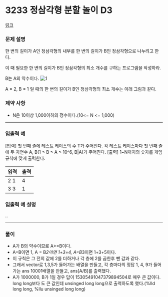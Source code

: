 # 3233 정삼각형 분할 놀이 D3

[링크](https://swexpertacademy.com/main/code/problem/problemDetail.do?contestProbId=AWAe5G8afT0DFAUw&categoryId=AWAe5G8afT0DFAUw&categoryType=CODE)
### 문제 설명
한 변의 길이가 A인 정삼각형의 내부를 한 변의 길이가 B인 정삼각형으로 나누려고 한다.

이 때 필요한 한 변의 길이가 B인 정삼각형의 최소 개수를 구하는 프로그램을 작성하라.

B는 A의 약수이다.
![1](https://i.imgur.com/eW7Fmqf.png)


A = 2, B = 1 일 때의 한 변의 길이가 B인 정삼각형의 최소 개수는 아래 그림과 같다.



### 제약 사항
- N은 10이상 1,000이하의 정수이다.(10<= N <= 1,000)

-------------------------------------------
### 입출력 예
[입력] 첫 번째 줄에 테스트 케이스의 수 T가 주어진다.
각 테스트 케이스마다 첫 번째 줄에 두 자연수 A, B(1 ≤ B ≤ A ≤ 10^6,  B|A)가 주어진다.
[출력] 1~N까지의 숫자를 게임 규칙에 맞게 출력한다.

| 입력 | 출력 |
|--------|--------|
|2 1|4|
|3 3|1|


### 입출력 예 설명
..

-------------------------------------------
### 풀이
- A가 B의 약수이므로 A>=B이다.
- A=B이면 1, A = B*2이면 1+3=4, A=B*3이면 1+3+5이다.
- 이 규칙은 그 전의 값에 2를 더하거나 각 층에 2를 곱한후 뺀 값과 같다.
- 그래서 vector로 1,3,5가 들어가는 배열을 만들고, 각 층마다의 정답 1, 4, 9가 들어가는 ans 10001배열을 만들고, ans[A/B]를 출력했다.
- A가 1000000, B가 1일 경우 답이 15305491047379894504로 매우 큰 값이다. long long보다 도 큰 값인데 unsinged long long으로 출력하도록 했다.(%lld long long, %llu unsinged long long)

